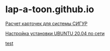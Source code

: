 # lap-a-toon.github.io

[Расчет карточек для системы СИГУР](./Rasschet-kartochek-dlya-tuniketa-SATURN-TEC)

[Настройка установки UBUNTU 20.04 по сети](./PXE-installation-UBUNTU)

[test](./php-test)